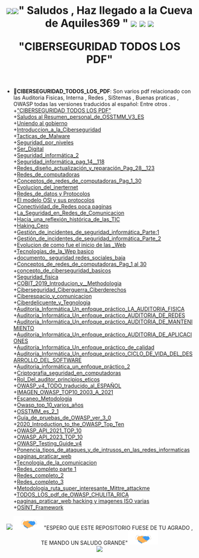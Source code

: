 <h1 align="center"><img height="40" src="https://github.com/7oSkaaa/7oSkaaa/blob/main/Images/about_me.gif?raw=true"><img height="40" src="https://emoji.gg/assets/emoji/7333-parrotdance.gif">" Saludos , Haz llegado a la Cueva de Aquiles369 " <img height="40" src="https://emoji.gg/assets/emoji/7333-parrotdance.gif"> <img height="40" src="https://github.com/7oSkaaa/7oSkaaa/blob/main/Images/about_me.gif?raw=true"> <img height="35" src="https://user-images.githubusercontent.com/73097560/115834477-dbab4500-a447-11eb-908a-139a6edaec5c.gif"> 

"CIBERSEGURIDAD TODOS LOS PDF"
</h1>
</p>  
<br>


- :file_folder:__CIBERSEGURIDAD_TODOS_LOS_PDF__:
Son varios pdf relacionado con las Auditoria Fisicas, Interna , Redes , SiStemas , Buenas praticas ,  OWASP todas las versiones traducidos al español: Entre otros .<br>
+["CIBERSEGURIDAD TODOS LOS PDF"](README.md)<br>
+[Saludos al Resumen_personal_de_OSSTMM_V3_ES](OSSTMM_V3_es)<br>
+[Uniendo al gobierno](Uniendo_al_Gobierno)<br>
+[Introduccion_a_la_Ciberseguridad](Introduccion_a_la_ciberseguridad)<br>
+[Tacticas_de_Malware](Tacticas_de_Malware)<br>
+[Seguridad_por_niveles](seguridad_por_niveles)<br>
+[Ser_Digital](Ser_Digital)<br>
+[Seguridad_informática_2](Seguridad_informática_2)<br>
+[Seguridad_informática_pag_14__118](Seguridad_informática_pag_14__118)<br>
+[Redes_diseño_actualización_y_reparación_Pag_28__123](Redes_diseño_actualización_y_reparación_Pag_28__123)<br>
+[Redes_de_computadoras](Redes_de_computadoras)<br>
+[Conceptos_de_redes_de_computadoras_Pag_1_30](Conceptos_de_redes_de_computadoras_Pag_1_30)<br>
+[Evolucion_del_inerternet](Evolucion_del_inert6ernet)<br>
+[Redes_de_datos y Protocolos](Redes_de_datos)<br>
+[El modelo OSI y sus protocolos](Protocolos_del_modelo_OSI)<br>
+[Conectividad_de_Redes poca paginas](Conectividad_de_redes)<br>
+[La_Seguridad_en_Redes_de_Comunicacion](La_Seguridad_en_Redes_de_Comunicacion)<br>
+[Hacia_una_reflexión_histórica_de_las_TIC](Hacia_una_reflexión_histórica_de_las_TIC)<br>
+[Haking_Cero](Haking_Cero)<br>
+[Gestión_de_incidentes_de_seguridad_informática_Parte:1](Gestión_de_incidentes_de_seguridad_informática_1)<br>
+[Gestión_de_incidentes_de_seguridad_informática_Parte_2](Gestión_de_incidentes_de_seguridad_informática_2)<br>
+[Evolucion de como fue el inicio de las _Web ](Evolucion_Web)<br>
+[Tecnologías_de_la_Wep basico](Tecnologías_de_la_Wep)<br>
+[documento_ seguridad redes_sociales_baja](documento_seguridad_redes_sociales_baja)<br>
+[Conceptos_de_redes_de_computadoras_Pag_1 al 30](Conceptos_de_redes_de_computadoras_Pag_1_30)<br>
+[concepto_de_ciberseguridad_basicos](concepto_de_ciberseguridad_basicos)<br>
+[Seguridad_fisica](Seguridad_fisica)<br>
+[COBIT_2019_Introducion_y__Methodologia](COBIT_2019_Introducion_y__Methodologia)<br>
+[Ciberseguridad_Ciberguerra_Ciberderechos](Ciberseguridad_Ciberguerra_Ciberderechos)<br>
+[Ciberespacio_y_comunicacion](Ciberespacio_y_comunicacion)<br>
+[Ciberdelicuente_y_Tegnologia](Ciberdelicuente_y_Tegnologia)<br>
+[Auditoría_Informática_Un_enfoque_práctico_LA_AUDITORIA_FISICA](Auditoría_Informática_Un_enfoque_práctico_LA_AUDITORIA_FISICA)<br>
+[Auditoría_Informática_Un_enfoque_práctico_AUDITORIA_DE_REDES](Auditoría_Informática_Un_enfoque_práctico_AUDITORIA_DE_REDES)<br>
+[Auditoría_Informática_Un_enfoque_práctico_AUDITORIA_DE_MANTENIMIENTO](Auditoría_Informática_Un_enfoque_práctico_AUDITORIA_DE_MANTENIMIENTO)<br>
+[Auditoría_Informática_Un_enfoque_práctico_AUDITORIA_DE_APLICACIONES](Auditoría_Informática_Un_enfoque_práctico_AUDITORIA_DE_APLICACIONES)<br>
+[Auditoría_Informática_Un_enfoque_práctico_de_calidad](Auditoría_Informática_Un_enfoque_práctico_de_calidad)<br>
+[Auditoría_Informática_Un_enfoque_práctico_CICLO_DE_VIDA_DEL_DESARROLLO_DEL_SOFTWARE](Auditoría_Informática_Un_enfoque_práctico_CICLO_DE_VIDA_DEL_DESARROLLO_DEL_SOFTWARE)<br>
+[Auditoria_informática_un_enfoque_práctico_2](Auditoria_informática_un_enfoque_práctico_2)<br>
+[Criptografia_seguridad_en_computadoras](Criptografia_seguridad_en_computadoras)<br>
+[Rol_Del_auditor_principios_eticos](Rol_Del_auditor_principios_eticos)<br>
+[OWASP_v4_TODO_traducido_al_ESPAÑOL](OWASP_v4_TODO_traducido_al_ESPAÑOL)<br>
+[IMAGEN_OWASP_TOP10_2003_A_2021](IMAGEN_OWAS_TOP10_2003_A_2021)<br>
+[Escaneo_Metodologia](Escaneo_Metodologia)<br>
+[Owasp_top_10_varios_años](Owasp_top_10_varios_años)<br>
+[OSSTMM_es_2_1](OSSTMM_es_2_1)<br>
+[Guía_de_pruebas_de_OWASP_ver_3_0](Guía_de_pruebas_de_OWASP_ver_3_0)<br>
+[2020_Introduction_to_the_OWASP_Top_Ten](2020_Introduction_to_the_OWASP_Top_Ten)<br>
+[OWASP_API_2021_TOP_10](OWASP_API_2021_TOP_10)<br>
+[OWASP_API_2023_TOP_10](OWASP_API_2023_TOP_10)<br>
+[OWASP_Testing_Guide_v4](OWASP_Testing_Guide_v4)<br>
+[Ponencia_tipos_de_ataques_y_de_intrusos_en_las_redes_informaticas](Ponencia_tipos_de_ataques_y_de_intrusos_en_las_redes_informaticas)<br>
+[paginas_praticar_web](paginas_praticar_web)<br>
+[Tecnologia_de_la_comunicacion](Tecnologia_de_la_comunicacion)<br>
+[Redes_completo parte 1](Redes_completo)<br>
+[Redes_completo_2](Redes_completo_2)<br>
+[Redes_completo_3](Redes_completo_3)<br>
+[Metodologia_ruta_super_interesante_Mittre_attackme](Metodologia_ruta_super_interesante_Mittre_attackme)<br>
+[TODOS_LOS_pdf_de_OWASP_CHULITA_RICA](TODOS_LOS_pdf_de_OWASP_CHULITA_RICA)<br>
+[paginas_praticar_web hacking y imagenes ISO varias](paginas_praticar_web)<br>
+[OSINT_Framework](OSINT_Framework)<br>













<p align="center">
  <img src="https://user-images.githubusercontent.com/73097560/115834477-dbab4500-a447-11eb-908a-139a6edaec5c.gif"> 
<img src="https://github.com/0xAbdulKhalid/0xAbdulKhalid/raw/main/assets/mdImages/handshake.gif" width ="80">"ESPERO QUE ESTE REPOSITORIO  FUESE DE TU AGRADO , TE MANDO UN SALUDO GRANDE"<img src="https://github.com/0xAbdulKhalid/0xAbdulKhalid/raw/main/assets/mdImages/handshake.gif" width ="80">
	<br>
	<img src="https://user-images.githubusercontent.com/73097560/115834477-dbab4500-a447-11eb-908a-139a6edaec5c.gif"> 
</p>

 
